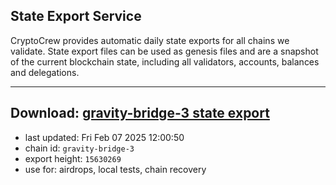 ## State Export Service
CryptoCrew provides automatic daily state exports for all chains we validate. State export files can be used as genesis files and are a snapshot of the current blockchain state, including all validators, accounts, balances and delegations.

---
**Download: [gravity-bridge-3 state export](https://dl-eu2.ccvalidators.com/SERVICE/gravitybridge/gravity-bridge-3_export_15630269.json)**
---

- last updated: Fri Feb 07 2025 12:00:50
- chain id: `gravity-bridge-3`
- export height: `15630269`
- use for: airdrops, local tests, chain recovery
